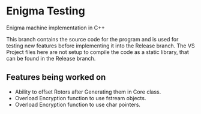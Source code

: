 # Enigma Testing
Enigma machine implementation in C++

This branch contains the source code for the program and is used for testing new features before implementing it into the Release branch. The VS Project files here are not setup to compile the code as a static library, that can be found in the Release branch.

## Features being worked on
* Ability to offset Rotors after Generating them in Core class.
* Overload Encryption function to use fstream objects.
* Overload Encryption function to use char pointers.
